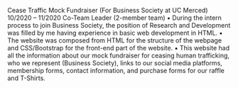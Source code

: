 Cease Traffic Mock Fundraiser (For Business Society at UC Merced)   10/2020 – 11/2020
Co-Team Leader (2-member team)
▪ During the intern process to join Business Society, the position of Research and Development was filled by me having experience in basic web development in HTML.
▪ The website was composed from HTML for the structure of the webpage and CSS/Bootstrap for the front-end part of the website.
▪ This website had all the information about our mock fundraiser for ceasing human trafficking, who we represent (Business Society), links to our social media platforms, membership forms, contact information, and purchase forms for our raffle and T-Shirts. 
